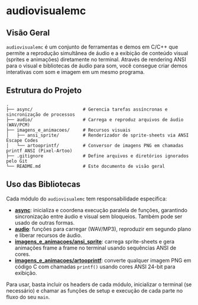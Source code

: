 # audiovisualemc

## Visão Geral

`audiovisualemc` é um conjunto de ferramentas e demos em C/C++ que permite a reprodução simultânea de áudio e a exibição de conteúdo visual (sprites e animações) diretamente no terminal. Através de rendering ANSI para o visual e bibliotecas de áudio para som, você consegue criar demos interativas com som e imagem em um mesmo programa.

## Estrutura do Projeto

```text
.
├── async/                   # Gerencia tarefas assíncronas e sincronização de processos
├── audio/                   # Carrega e reproduz arquivos de áudio (WAV/PCM)
├── imagens_e_animacoes/     # Recursos visuais
│   ├── ansi_sprite/         # Renderizador de sprite-sheets via ANSI Escape Codes
│   └── artooprintf/         # Conversor de imagens PNG em chamadas printf ANSI (Pixel-Artoo)
├── .gitignore               # Define arquivos e diretórios ignorados pelo Git
└── README.md                # Este documento de visão geral
```

## Uso das Bibliotecas

Cada módulo do `audiovisualemc` tem responsabilidade específica:

* **[async](https://github.com/ArtooFar/audiovisualemc/tree/main/async)**: inicializa e coordena execução paralela de funções, garantindo sincronização entre áudio e visual sem bloqueios. Também pode ser usado de outras formas.
* **[audio](https://github.com/ArtooFar/audiovisualemc/tree/main/audio)**: funções para carregar (WAV/MP3), reproduzir em segundo plano e liberar recursos de áudio.
* **[imagens\_e\_animacoes/ansi\_sprite](https://github.com/ArtooFar/audiovisualemc/tree/main/imagens_e_animacoes/ansi_sprite)**: carrega sprite-sheets e gera animações frame a frame no terminal usando sequências ANSI de cores.
* **[imagens\_e\_animacoes/artooprintf](https://github.com/ArtooFar/audiovisualemc/tree/main/imagens_e_animacoes/artooprintf)**: converte qualquer imagem PNG em código C com chamadas `printf()` usando cores ANSI 24-bit para exibição.

Para usar, basta incluir os headers de cada módulo, inicializar o terminal (se necessário) e chamar as funções de setup e execução de cada parte no fluxo do seu `main`.
